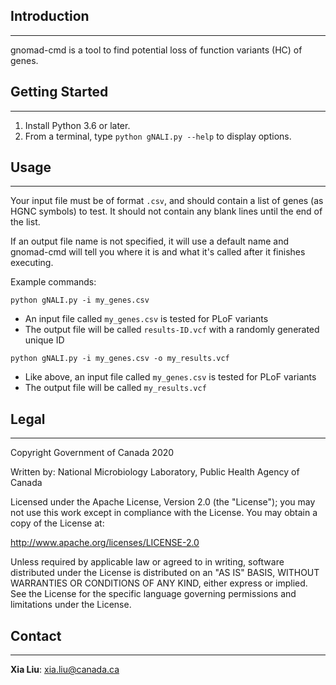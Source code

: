 ## Introduction ##
------------------

gnomad-cmd is a tool to find potential loss of function variants (HC) of genes.

## Getting Started ##
---------------------

1. Install Python 3.6 or later.
2. From a terminal, type `python gNALI.py --help` to display options.

## Usage ##
-----------

Your input file must be of format `.csv`, and should contain a list of genes
(as HGNC symbols) to test. It should not contain any blank lines until the end of the list.

If an output file name is not specified, it will use a default name and gnomad-cmd
will tell you where it is and what it's called after it finishes executing.

Example commands:

`python gNALI.py -i my_genes.csv`
* An input file called `my_genes.csv` is tested for PLoF variants
* The output file will be called `results-ID.vcf` with a randomly generated unique ID

`python gNALI.py -i my_genes.csv -o my_results.vcf`
* Like above, an input file called `my_genes.csv` is tested for PLoF variants
* The output file will be called `my_results.vcf`

## Legal ##
-----------

Copyright Government of Canada 2020

Written by: National Microbiology Laboratory, Public Health Agency of Canada

Licensed under the Apache License, Version 2.0 (the "License"); you may not use
this work except in compliance with the License. You may obtain a copy of the
License at:

http://www.apache.org/licenses/LICENSE-2.0

Unless required by applicable law or agreed to in writing, software distributed
under the License is distributed on an "AS IS" BASIS, WITHOUT WARRANTIES OR
CONDITIONS OF ANY KIND, either express or implied. See the License for the
specific language governing permissions and limitations under the License.

## Contact ##
-------------

**Xia Liu**: xia.liu@canada.ca

